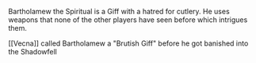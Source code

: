 Bartholamew the Spiritual is a Giff with a hatred for cutlery. He uses weapons that none of the other players have seen before which intrigues them.

[[Vecna]] called Bartholamew a "Brutish Giff" before he got banished into the Shadowfell